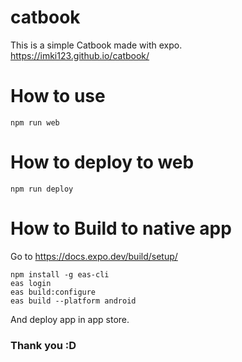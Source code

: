 # catbook

This is a simple Catbook made with expo.  
https://imki123.github.io/catbook/

# How to use

`npm run web`

# How to deploy to web

`npm run deploy`

# How to Build to native app

Go to https://docs.expo.dev/build/setup/

```
npm install -g eas-cli
eas login
eas build:configure
eas build --platform android
```

And deploy app in app store.

### Thank you :D
